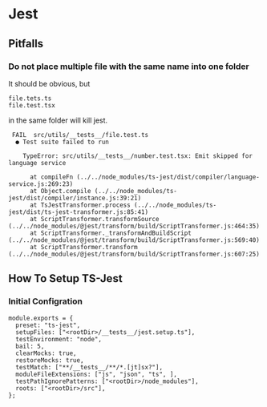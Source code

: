 # Jest

## Pitfalls
### Do not place multiple file with the same name into one folder
It should be obvious, but
```
file.tets.ts
file.test.tsx
```
in the same folder will kill jest.
```
 FAIL  src/utils/__tests__/file.test.ts
  ● Test suite failed to run

    TypeError: src/utils/__tests__/number.test.tsx: Emit skipped for language service

      at compileFn (../../node_modules/ts-jest/dist/compiler/language-service.js:269:23)
      at Object.compile (../../node_modules/ts-jest/dist/compiler/instance.js:39:21)
      at TsJestTransformer.process (../../node_modules/ts-jest/dist/ts-jest-transformer.js:85:41)
      at ScriptTransformer.transformSource (../../node_modules/@jest/transform/build/ScriptTransformer.js:464:35)
      at ScriptTransformer._transformAndBuildScript (../../node_modules/@jest/transform/build/ScriptTransformer.js:569:40)
      at ScriptTransformer.transform (../../node_modules/@jest/transform/build/ScriptTransformer.js:607:25)
```

## How To Setup TS-Jest
### Initial Configration
```
module.exports = {
  preset: "ts-jest",
  setupFiles: ["<rootDir>/__tests__/jest.setup.ts"],
  testEnvironment: "node",
  bail: 5,
  clearMocks: true,
  restoreMocks: true,
  testMatch: ["**/__tests__/**/*.[jt]sx?"],
  moduleFileExtensions: ["js", "json", "ts", ],
  testPathIgnorePatterns: ["<rootDir>/node_modules"],
  roots: ["<rootDir>/src"],
};
```

